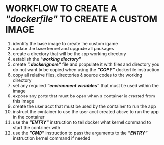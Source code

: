 # **WORKFLOW TO CREATE A *"dockerfile"* TO CREATE A CUSTOM IMAGE**

  1.  identify the base image to create the custom igame
  2.  update the base kernel and upgrade all packages
  2.  create a directory that will be the app working directory
  3.  establish the ***"working diectory"***
  4.  create ***".dockerignore"*** file and poppulate it with files and
      directory you do not want to be copied when using the ***"COPY"***
      dockerfile instruction
  4.  copy all relative files, directories & source codes to the
      working directory
  5.  set any required ***"environment variables"*** that must be used
      within the image
  6.  expose any ports that must be open when a container is created
      from this image
  7.  create the user acct that must be used by the container to run
      the app
  8.  instruct the container to use the user acct created above to
      run the app in the container
  8.  use the ***"ENTRY"*** instruction to tell docker what kernel
      command to start the container with
  8.  use the ***"CMD"*** instruction to pass the arguments to the
      ***"ENTRY"*** instruction kernel command if needed      